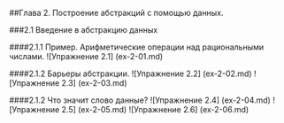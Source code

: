 ##Глава 2. Построение абстракций с помощью данных.

###2.1 Введение в абстракцию данных

####2.1.1 Пример. Арифметические операции над рациональными числами.
![Упражнение 2.1] (ex-2-01.md)

####2.1.2 Барьеры абстракции.
![Упражнение 2.2] (ex-2-02.md)
![Упражнение 2.3] (ex-2-03.md)

####2.1.2 Что значит слово данные?
![Упражнение 2.4] (ex-2-04.md)
![Упражнение 2.5] (ex-2-05.md)
![Упражнение 2.6] (ex-2-06.md)
